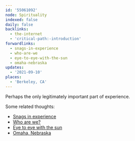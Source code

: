 ```yaml
---
id: '55061092'
node: Spirituality
indexed: false
daily: false
backlinks:
  - the-internet
  - 'critical-path:-introduction'
forwardlinks:
  - snags-in-experience
  - who-are-we
  - eye-to-eye-with-the-sun
  - omaha-nebraska
updates:
  - '2021-09-10'
places:
  - 'Berkeley, CA'
---
```


Perhaps the only legitimately important part of experience. 

Some related thoughts:

- [Snags in experience](snags-in-experience.md)
- [Who are we?](who-are-we.md)
- [Eye to eye with the sun](eye-to-eye-with-the-sun.md)
- [Omaha, Nebraska](omaha-nebraska.md)
